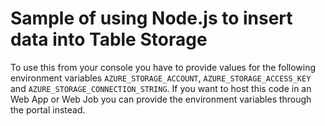 # Sample of using Node.js to insert data into Table Storage

To use this from your console you have to provide values for the following environment variables `AZURE_STORAGE_ACCOUNT`, `AZURE_STORAGE_ACCESS_KEY` and `AZURE_STORAGE_CONNECTION_STRING`. If you want to host this code in an Web App or Web Job you can provide the environment variables through the portal instead.

